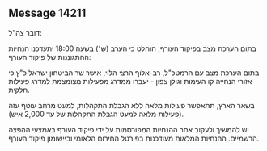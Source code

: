 ## Message 14211

דובר צה"ל:

בתום הערכת מצב בפיקוד העורף, הוחלט כי הערב (ש׳) בשעה 18:00 יתעדכנו הנחיות ההתגוננות של פיקוד העורף:

בתום הערכת מצב עם הרמטכ"ל, רב-אלוף הרצי הלוי, אישר שר הביטחון ישראל כ"ץ כי אזורי הנחייה קו העימות וגולן צפון - יעברו ממדרג מפעילות מצומצמת למדרג פעילות חלקית.

בשאר הארץ, תתאפשר פעילות מלאה ללא הגבלת התקהלות, למעט מרחב עוטף עזה (פעילות מלאה למעט הגבלת התקהלות של עד 2,000 איש).

יש להמשיך ולעקוב אחר ההנחיות המפורסמות על ידי פיקוד העורף באמצעי ההפצה הרשמיים.
ההנחיות המלאות מעודכנות בפורטל החירום הלאומי וביישומון פיקוד העורף.

